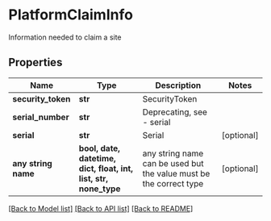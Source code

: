 # PlatformClaimInfo

Information needed to claim a site

## Properties
Name | Type | Description | Notes
------------ | ------------- | ------------- | -------------
**security_token** | **str** | SecurityToken | 
**serial_number** | **str** | Deprecating, see - serial | 
**serial** | **str** | Serial | [optional] 
**any string name** | **bool, date, datetime, dict, float, int, list, str, none_type** | any string name can be used but the value must be the correct type | [optional]

[[Back to Model list]](../README.md#documentation-for-models) [[Back to API list]](../README.md#documentation-for-api-endpoints) [[Back to README]](../README.md)



